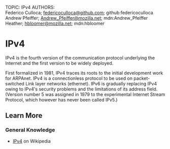 TOPIC: IPv4
AUTHORS: Federico Culloca; federicoculloca@github.com; github:federicoculloca
         Andrew Pfeiffer; Andrew_Pfeiffer@mozilla.net; mdn:Andrew_Pfeiffer
         Heather; hbloomer@mozilla.net; mdn:hbloomer

# IPv4

IPv4 is the fourth version of the communication protocol underlying the Internet and the first
version to be widely deployed.

First formalized in 1981, IPv4 traces its roots to the initial development work for ARPAnet.
IPv4 is a connectionless protocol to be used on packet-switched Link layer networks (ethernet).
IPv6 is gradually replacing IPv4 owing to IPv4's security problems and the limitations of its
address field. (Version number 5 was assigned in 1979 to the experimental Internet Stream Protocol,
which however has never been called IPv5.)

## Learn More

### General Knowledge

- [IPv4](https://en.wikipedia.org/wiki/IPv4) on Wikipedia
